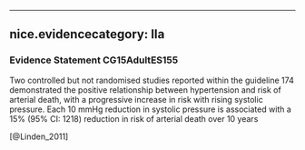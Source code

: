 
---
nice.evidencecategory: IIa
---

### Evidence Statement CG15AdultES155
Two controlled but not randomised studies reported within the guideline 174 demonstrated the positive relationship between hypertension and risk of arterial death, with a progressive increase in risk with rising systolic pressure. Each 10 mmHg reduction in systolic pressure is associated with a 15% (95% CI: 1218) reduction in risk of arterial death over 10 years

[@Linden_2011]


